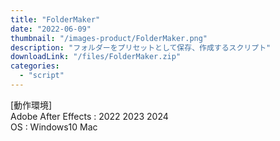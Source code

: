 ```yaml
---
title: "FolderMaker"
date: "2022-06-09"
thumbnail: "/images-product/FolderMaker.png"
description: "フォルダーをプリセットとして保存、作成するスクリプト"
downloadLink: "/files/FolderMaker.zip"
categories: 
  - "script"
---
```


[動作環境]  
Adobe After Effects : 2022 2023 2024  
OS : Windows10 Mac